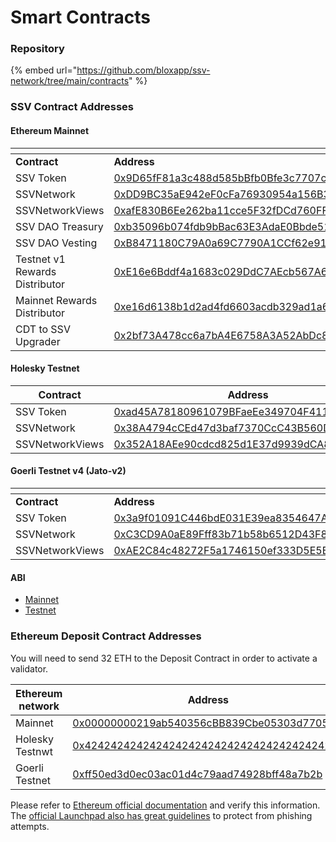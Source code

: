 # Smart Contracts

### Repository <a href="#bhl3qnbkn7py" id="bhl3qnbkn7py"></a>

{% embed url="https://github.com/bloxapp/ssv-network/tree/main/contracts" %}

### SSV Contract Addresses <a href="#bhl3qnbkn7py" id="bhl3qnbkn7py"></a>

#### Ethereum Mainnet

<table data-header-hidden><thead><tr><th width="282"></th><th></th></tr></thead><tbody><tr><td><strong>Contract</strong></td><td><strong>Address</strong></td></tr><tr><td>SSV Token</td><td><a href="https://etherscan.io/address/0x9D65fF81a3c488d585bBfb0Bfe3c7707c7917f54">0x9D65fF81a3c488d585bBfb0Bfe3c7707c7917f54</a></td></tr><tr><td>SSVNetwork</td><td><a href="https://etherscan.io/address/0xDD9BC35aE942eF0cFa76930954a156B3fF30a4E1">0xDD9BC35aE942eF0cFa76930954a156B3fF30a4E1</a></td></tr><tr><td>SSVNetworkViews</td><td><a href="https://etherscan.io/address/0xafE830B6Ee262ba11cce5F32fDCd760FFE6a66e4">0xafE830B6Ee262ba11cce5F32fDCd760FFE6a66e4</a></td></tr><tr><td>SSV DAO Treasury</td><td><a href="https://etherscan.io/address/0xb35096b074fdb9bBac63E3AdaE0Bbde512B2E6b6">0xb35096b074fdb9bBac63E3AdaE0Bbde512B2E6b6</a></td></tr><tr><td>SSV DAO Vesting</td><td><a href="https://etherscan.io/address/0xB8471180C79A0a69C7790A1CCf62e91b3c3559Bf">0xB8471180C79A0a69C7790A1CCf62e91b3c3559Bf</a></td></tr><tr><td>Testnet v1 Rewards Distributor</td><td><a href="https://etherscan.io/address/0xE16e6Bddf4a1683c029DdC7AEcb567A6095e95A6">0xE16e6Bddf4a1683c029DdC7AEcb567A6095e95A6</a></td></tr><tr><td>Mainnet Rewards Distributor</td><td><a href="https://etherscan.io/address/0xe16d6138b1d2ad4fd6603acdb329ad1a6cd26d9f">0xe16d6138b1d2ad4fd6603acdb329ad1a6cd26d9f</a></td></tr><tr><td>CDT to SSV Upgrader</td><td><a href="https://etherscan.io/address/0x2bf73A478cc6a7bA4E6758A3A52AbDc8CDBa735E">0x2bf73A478cc6a7bA4E6758A3A52AbDc8CDBa735E</a></td></tr></tbody></table>

#### Holesky Testnet



<table><thead><tr><th width="283">Contract</th><th>Address</th></tr></thead><tbody><tr><td>SSV Token</td><td><a href="https://holesky.etherscan.io/address/0xad45A78180961079BFaeEe349704F411dfF947C6">0xad45A78180961079BFaeEe349704F411dfF947C6</a></td></tr><tr><td>SSVNetwork</td><td><a href="https://holesky.etherscan.io/address/0x38A4794cCEd47d3baf7370CcC43B560D3a1beEFA">0x38A4794cCEd47d3baf7370CcC43B560D3a1beEFA</a></td></tr><tr><td>SSVNetworkViews</td><td><a href="https://holesky.etherscan.io/address/0x352A18AEe90cdcd825d1E37d9939dCA86C00e281">0x352A18AEe90cdcd825d1E37d9939dCA86C00e281</a></td></tr></tbody></table>

#### Goerli Testnet v4 (Jato-v2)

<table data-header-hidden><thead><tr><th width="281"></th><th></th></tr></thead><tbody><tr><td><strong>Contract</strong></td><td><strong>Address</strong></td></tr><tr><td>SSV Token</td><td><a href="https://goerli.etherscan.io/address/0x3a9f01091C446bdE031E39ea8354647AFef091E7">0x3a9f01091C446bdE031E39ea8354647AFef091E7</a></td></tr><tr><td>SSVNetwork</td><td><a href="https://goerli.etherscan.io/address/0xc3cd9a0ae89fff83b71b58b6512d43f8a41f363d">0xC3CD9A0aE89Fff83b71b58b6512D43F8a41f363D</a></td></tr><tr><td>SSVNetworkViews</td><td><a href="https://goerli.etherscan.io/address/0xAE2C84c48272F5a1746150ef333D5E5B51F68763#readContract">0xAE2C84c48272F5a1746150ef333D5E5B51F68763</a></td></tr></tbody></table>

#### ABI

* [Mainnet](https://github.com/bloxapp/ssv-network/tree/contract-abi/docs/mainnet/v1.1.0/abi)
* [Testnet](https://github.com/bloxapp/ssv-network/tree/contract-abi/docs/testnet/v1.1.0/abi)

### Ethereum Deposit Contract Addresses

You will need to send 32 ETH to the Deposit Contract in order to activate a validator.

<table><thead><tr><th width="274">Ethereum network</th><th>Address</th></tr></thead><tbody><tr><td>Mainnet</td><td><a href="https://etherscan.io/address/0x00000000219ab540356cBB839Cbe05303d7705Fa">0x00000000219ab540356cBB839Cbe05303d7705Fa</a></td></tr><tr><td>Holesky Testnwt</td><td><a href="https://holesky.etherscan.io/address/0x4242424242424242424242424242424242424242">0x4242424242424242424242424242424242424242</a></td></tr><tr><td>Goerli Testnet</td><td><a href="https://goerli.etherscan.io/address/0xff50ed3d0ec03ac01d4c79aad74928bff48a7b2b">0xff50ed3d0ec03ac01d4c79aad74928bff48a7b2b</a></td></tr></tbody></table>

Please refer to [Ethereum official documentation](https://ethereum.org/en/staking/deposit-contract/) and verify this information. The [official Launchpad also has great guidelines](https://holesky.launchpad.ethereum.org/) to protect from phishing attempts.
